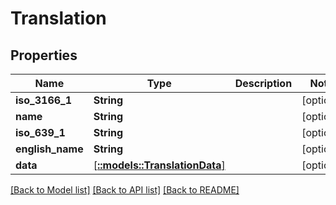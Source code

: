 # Translation

## Properties

Name | Type | Description | Notes
------------ | ------------- | ------------- | -------------
**iso_3166_1** | **String** |  | [optional] 
**name** | **String** |  | [optional] 
**iso_639_1** | **String** |  | [optional] 
**english_name** | **String** |  | [optional]
**data** | [[**::models::TranslationData**]](TranslationData.md) |  | [optional]  

[[Back to Model list]](../README.md#documentation-for-models) [[Back to API list]](../README.md#documentation-for-api-endpoints) [[Back to README]](../README.md)

